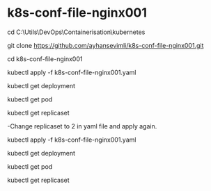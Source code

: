 # k8s-conf-file-nginx001

cd C:\Utils\DevOps\Containerisation\kubernetes

git clone https://github.com/ayhansevimli/k8s-conf-file-nginx001.git

cd k8s-conf-file-nginx001

kubectl apply -f k8s-conf-file-nginx001.yaml

kubectl get deployment

kubectl get pod

kubectl get replicaset


-Change replicaset to 2 in yaml file and apply again.

kubectl apply -f k8s-conf-file-nginx001.yaml

kubectl get deployment

kubectl get pod

kubectl get replicaset


